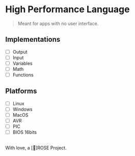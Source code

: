# High Performance Language
> Meant for apps with no user interface.

## Implementations
- [ ] Output
- [ ] Input
- [ ] Variables
- [ ] Math
- [ ] Functions

## Platforms
- [ ] Linux
- [ ] Windows
- [ ] MacOS
- [ ] AVR
- [ ] PIC
- [ ] BIOS 16bits

<br>
With love, a [🌹]ROSE Project.
